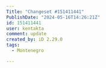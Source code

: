 ```yaml
---
Title: "Changeset #151411441"
PublishDate: "2024-05-16T14:26:21Z"
id: 151411441
user: kentakta
comment: update
created_by: iD 2.29.0
tags:
  - Montenegro

---
```

